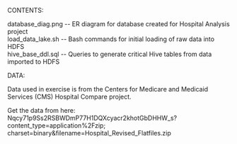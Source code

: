 CONTENTS:  
  
database_diag.png -- ER diagram for database created for Hospital Analysis project  
load_data_lake.sh -- Bash commands for initial loading of raw data into HDFS  
hive_base_ddl.sql -- Queries to generate critical Hive tables from data imported to HDFS  
  
DATA:  
  
Data used in exercise is from the Centers for Medicare and Medicaid Services (CMS) Hospital Compare project.

Get the data from here:   
Nqcy71p9Ss2RSBWDmP77H1DQXcyacr2khotGbDHHW_s?content_type=application%2Fzip; charset=binary&filename=Hospital_Revised_Flatfiles.zip  
